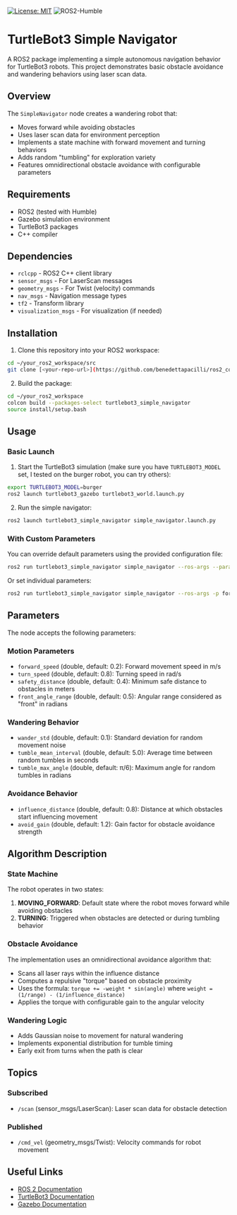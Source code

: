 [![License: MIT](https://img.shields.io/badge/License-MIT-yellow.svg)](LICENSE)
![ROS2-Humble](https://img.shields.io/badge/ROS2-Humble-blue)


# TurtleBot3 Simple Navigator

A ROS2 package implementing a simple autonomous navigation behavior for TurtleBot3 robots. This project demonstrates basic obstacle avoidance and wandering behaviors using laser scan data.

## Overview

The `SimpleNavigator` node creates a wandering robot that:
- Moves forward while avoiding obstacles
- Uses laser scan data for environment perception
- Implements a state machine with forward movement and turning behaviors
- Adds random "tumbling" for exploration variety
- Features omnidirectional obstacle avoidance with configurable parameters

## Requirements

- ROS2 (tested with Humble)
- Gazebo simulation environment
- TurtleBot3 packages
- C++ compiler

## Dependencies

- `rclcpp` - ROS2 C++ client library
- `sensor_msgs` - For LaserScan messages
- `geometry_msgs` - For Twist (velocity) commands
- `nav_msgs` - Navigation message types
- `tf2` - Transform library
- `visualization_msgs` - For visualization (if needed)

## Installation

1. Clone this repository into your ROS2 workspace:
```bash
cd ~/your_ros2_workspace/src
git clone [<your-repo-url>](https://github.com/benedettapacilli/ros2_collision_free_navigation)
```

2. Build the package:
```bash
cd ~/your_ros2_workspace
colcon build --packages-select turtlebot3_simple_navigator
source install/setup.bash
```

## Usage

### Basic Launch

1. Start the TurtleBot3 simulation (make sure you have `TURTLEBOT3_MODEL` set, I tested on the burger robot, you can try others):
```bash
export TURTLEBOT3_MODEL=burger
ros2 launch turtlebot3_gazebo turtlebot3_world.launch.py
```

2. Run the simple navigator:
```bash
ros2 launch turtlebot3_simple_navigator simple_navigator.launch.py
```

### With Custom Parameters

You can override default parameters using the provided configuration file:
```bash
ros2 run turtlebot3_simple_navigator simple_navigator --ros-args --params-file install/turtlebot3_simple_navigator/share/turtlebot3_simple_navigator/config/params.yaml
```

Or set individual parameters:
```bash
ros2 run turtlebot3_simple_navigator simple_navigator --ros-args -p forward_speed:=0.3 -p safety_distance:=0.25
```

## Parameters

The node accepts the following parameters:

### Motion Parameters
- `forward_speed` (double, default: 0.2): Forward movement speed in m/s
- `turn_speed` (double, default: 0.8): Turning speed in rad/s
- `safety_distance` (double, default: 0.4): Minimum safe distance to obstacles in meters
- `front_angle_range` (double, default: 0.5): Angular range considered as "front" in radians

### Wandering Behavior
- `wander_std` (double, default: 0.1): Standard deviation for random movement noise
- `tumble_mean_interval` (double, default: 5.0): Average time between random tumbles in seconds
- `tumble_max_angle` (double, default: π/6): Maximum angle for random tumbles in radians

### Avoidance Behavior
- `influence_distance` (double, default: 0.8): Distance at which obstacles start influencing movement
- `avoid_gain` (double, default: 1.2): Gain factor for obstacle avoidance strength

## Algorithm Description

### State Machine
The robot operates in two states:
1. **MOVING_FORWARD**: Default state where the robot moves forward while avoiding obstacles
2. **TURNING**: Triggered when obstacles are detected or during tumbling behavior

### Obstacle Avoidance
The implementation uses an omnidirectional avoidance algorithm that:
- Scans all laser rays within the influence distance
- Computes a repulsive "torque" based on obstacle proximity
- Uses the formula: `torque += -weight * sin(angle)` where `weight = (1/range) - (1/influence_distance)`
- Applies the torque with configurable gain to the angular velocity

### Wandering Logic
- Adds Gaussian noise to movement for natural wandering
- Implements exponential distribution for tumble timing
- Early exit from turns when the path is clear

## Topics

### Subscribed
- `/scan` (sensor_msgs/LaserScan): Laser scan data for obstacle detection

### Published
- `/cmd_vel` (geometry_msgs/Twist): Velocity commands for robot movement

## Useful Links

- [ROS 2 Documentation](https://docs.ros.org/en/humble/)  
- [TurtleBot3 Documentation](https://emanual.robotis.com/docs/en/platform/turtlebot3/overview/)  
- [Gazebo Documentation](https://gazebosim.org/docs)  

